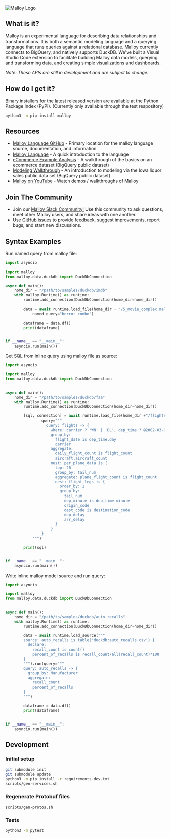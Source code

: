 ![Malloy Logo](https://raw.githubusercontent.com/malloydata/malloy-py/main/assets/malloy_square_centered.png)

## What is it?

Malloy is an experimental language for describing data relationships and transformations. It is both a semantic modeling language and a querying language that runs queries against a relational database. Malloy currently connects to BigQuery, and natively supports DuckDB. We've built a Visual Studio Code extension to facilitate building Malloy data models, querying and transforming data, and creating simple visualizations and dashboards.

_Note: These APIs are still in development and are subject to change._

## How do I get it?

Binary installers for the latest released version are available at the Python Package Index (PyPI). (Currently only available through the test respository)

```sh
python3 -m pip install malloy
```

## Resources

- [Malloy Language GitHub](https://github.com/looker-open-source/malloy/) - Primary location for the malloy language source, documentation, and information
- [Malloy Language](https://looker-open-source.github.io/malloy/documentation/language/basic.html) - A quick introduction to the language
- [eCommerce Example Analysis](https://looker-open-source.github.io/malloy/documentation/examples/ecommerce.html) - A walkthrough of the basics on an ecommerce dataset (BigQuery public dataset)
- [Modeling Walkthrough](https://looker-open-source.github.io/malloy/documentation/examples/iowa/iowa.html) - An introduction to modeling via the Iowa liquor sales public data set (BigQuery public dataset)
- [Malloy on YouTube](https://www.youtube.com/channel/UCfN2td1dzf-fKmVtaDjacsg) - Watch demos / walkthroughs of Malloy

## Join The Community

- Join our [Malloy Slack Community!](https://join.slack.com/t/malloy-community/shared_invite/zt-upi18gic-W2saeFu~VfaVM1~HIerJ7w) Use this community to ask questions, meet other Malloy users, and share ideas with one another.
- Use [GitHub issues](https://github.com/looker-open-source/malloy/issues) to provide feedback, suggest improvements, report bugs, and start new discussions.

## Syntax Examples

Run named query from malloy file:

```python
import asyncio

import malloy
from malloy.data.duckdb import DuckDbConnection

async def main():
    home_dir = "/path/to/samples/duckdb/imdb"
    with malloy.Runtime() as runtime:
        runtime.add_connection(DuckDbConnection(home_dir=home_dir))

        data = await runtime.load_file(home_dir + "/5_movie_complex.malloy").run(
            named_query="horror_combo")
            
        dataframe = data.df()
        print(dataframe)


if __name__ == "__main__":
    asyncio.run(main())


```

Get SQL from inline query using malloy file as source:

```python
import asyncio

import malloy
from malloy.data.duckdb import DuckDbConnection


async def main():
    home_dir = "/path/to/samples/duckdb/faa"
    with malloy.Runtime() as runtime:
        runtime.add_connection(DuckDbConnection(home_dir=home_dir))

        [sql, connection] = await runtime.load_file(home_dir +"/flights.malloy").get_sql(
                query="""
                  query: flights -> {
                    where: carrier ? 'WN' | 'DL', dep_time ? @2002-03-03
                    group_by:
                      flight_date is dep_time.day
                      carrier
                    aggregate:
                      daily_flight_count is flight_count
                      aircraft.aircraft_count
                    nest: per_plane_data is {
                      top: 20
                      group_by: tail_num
                      aggregate: plane_flight_count is flight_count
                      nest: flight_legs is {
                        order_by: 2
                        group_by:
                          tail_num
                          dep_minute is dep_time.minute
                          origin_code
                          dest_code is destination_code
                          dep_delay
                          arr_delay
                      }
                    }
                }
            """)

        print(sql)


if __name__ == "__main__":
    asyncio.run(main())

```

Write inline malloy model source and run query:

```python
import asyncio

import malloy
from malloy.data.duckdb import DuckDbConnection


async def main():
    home_dir = "/path/to/samples/duckdb/auto_recalls"
    with malloy.Runtime() as runtime:
        runtime.add_connection(DuckDbConnection(home_dir=home_dir))

        data = await runtime.load_source("""
        source: auto_recalls is table('duckdb:auto_recalls.csv') {
          declare:
            recall_count is count()
            percent_of_recalls is recall_count/all(recall_count)*100
        }
        """).run(query="""
        query: auto_recalls -> {
          group_by: Manufacturer
          aggregate:
            recall_count
            percent_of_recalls
        }
        """)

        dataframe = data.df()
        print(dataframe)


if __name__ == "__main__":
    asyncio.run(main())

```

## Development

### Initial setup

```sh
git submodule init
git submodule update
python3 -m pip install -r requirements.dev.txt
scripts/gen-services.sh
```

### Regenerate Protobuf files

```sh
scripts/gen-protos.sh
```

### Tests

```sh
python3 -m pytest
```

